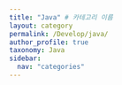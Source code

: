 ```yaml
---
title: "Java" # 카테고리 이름
layout: category
permalink: /Develop/java/
author_profile: true
taxonomy: Java
sidebar:
  nav: "categories"
---
```

